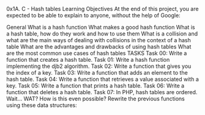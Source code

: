 0x1A. C - Hash tables
Learning Objectives
At the end of this project, you are expected to be able to explain to anyone, without the help of Google:

General
What is a hash function
What makes a good hash function
What is a hash table, how do they work and how to use them
What is a collision and what are the main ways of dealing with collisions in the context of a hash table
What are the advantages and drawbacks of using hash tables
What are the most common use cases of hash tables
TASKS
Task 00: Write a function that creates a hash table.
Task 01: Write a hash function implementing the djb2 algorithm.
Task 02: Write a function that gives you the index of a key.
Task 03: Write a function that adds an element to the hash table.
Task 04: Write a function that retrieves a value associated with a key.
Task 05: Write a function that prints a hash table.
Task 06: Write a function that deletes a hash table.
Task 07: In PHP, hash tables are ordered. Wait… WAT? How is this even possible?  Rewrite the previous functions using these data structures:
